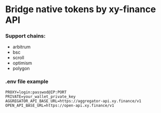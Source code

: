 # Bridge native tokens by xy-finance API 

### Support chains:
 - arbitrum
 - bsc
 - scroll
 - optimism
 - polygon

### .env file example

````
PROXY=login:passwod@IP:PORT
PRIVATE=your_wallet_private_key
AGGREGATOR_API_BASE_URL=https://aggregator-api.xy.finance/v1
OPEN_API_BASE_URL=https://open-api.xy.finance/v1
````